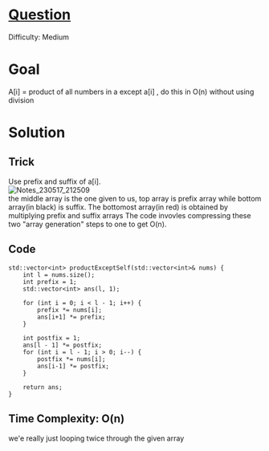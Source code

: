 # [Question](https://leetcode.com/problems/product-of-array-except-self/)
Difficulty: Medium
# Goal
A[i] = product of all numbers in a except a[i] , do this in O(n) without using division
# Solution
## Trick
Use prefix and suffix of a[i].  
![Notes_230517_212509](https://github.com/AdityaPrasad275/Leetcode_DSA/assets/47395463/9b805263-c0a8-4a57-844d-b98bd5eba17d)  
the middle array is the one given to us, top array is prefix array while bottom array(in black) is suffix. The bottomost array(in red) is obtained by multiplying prefix and suffix arrays
The code invovles compressing these two "array generation" steps to one to get O(n).

## Code
```
std::vector<int> productExceptSelf(std::vector<int>& nums) {
    int l = nums.size();
    int prefix = 1;
    std::vector<int> ans(l, 1);

    for (int i = 0; i < l - 1; i++) {
        prefix *= nums[i];
        ans[i+1] *= prefix;
    }

    int postfix = 1;
    ans[l - 1] *= postfix;
    for (int i = l - 1; i > 0; i--) {
        postfix *= nums[i];
        ans[i-1] *= postfix;
    }

    return ans;
}
```
## Time Complexity: O(n)
we'e really just looping twice through the given array
